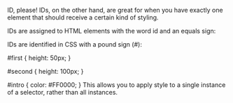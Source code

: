 ID, please!
IDs, on the other hand, are great for when you have exactly one element that should receive a certain kind of styling.

IDs are assigned to HTML elements with the word id and an equals sign:

<div id="first"></div>
<div id="second"></div>
<p id="intro"></p>
IDs are identified in CSS with a pound sign (#):

#first {
    height: 50px;
}

#second {
    height: 100px;
}

#intro {
    color: #FF0000;
}
This allows you to apply style to a single instance of a selector, rather than all instances.
